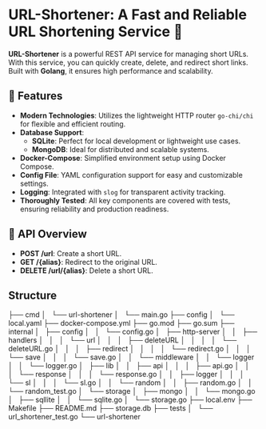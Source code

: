 # URL-Shortener: A Fast and Reliable URL Shortening Service 🚀  

**URL-Shortener** is a powerful REST API service for managing short URLs. With this service, you can quickly create, delete, and redirect short links. Built with **Golang**, it ensures high performance and scalability.  

## 🔧 Features  
- **Modern Technologies**: Utilizes the lightweight HTTP router `go-chi/chi` for flexible and efficient routing.  
- **Database Support**:  
  - **SQLite**: Perfect for local development or lightweight use cases.  
  - **MongoDB**: Ideal for distributed and scalable systems.  
- **Docker-Compose**: Simplified environment setup using Docker Compose.  
- **Config File**: YAML configuration support for easy and customizable settings.  
- **Logging**: Integrated with `slog` for transparent activity tracking.  
- **Thoroughly Tested**: All key components are covered with tests, ensuring reliability and production readiness.  

## 📜 API Overview  
- **POST /url**: Create a short URL.  
- **GET /{alias}**: Redirect to the original URL.  
- **DELETE /url/{alias}**: Delete a short URL.

## Structure
├── cmd
│   └── url-shortener
│       └── main.go
├── config
│   └── local.yaml
├── docker-compose.yml
├── go.mod
├── go.sum
├── internal
│   ├── config
│   │   └── config.go
│   ├── http-server
│   │   ├── handlers
│   │   │   └── url
│   │   │       ├── deleteURL
│   │   │       │   └── deleteURL.go
│   │   │       ├── redirect
│   │   │       │   └── redirect.go
│   │   │       └── save
│   │   │           └── save.go
│   │   └── middleware
│   │       └── logger
│   │           └── logger.go
│   ├── lib
│   │   ├── api
│   │   │   ├── api.go
│   │   │   └── response
│   │   │       └── response.go
│   │   ├── logger
│   │   │   └── sl
│   │   │       └── sl.go
│   │   └── random
│   │       ├── random.go
│   │       └── random_test.go
│   └── storage
│       ├── mongo
│       │   └── mongo.go
│       ├── sqllite
│       │   └── sqlite.go
│       └── storage.go
├── local.env
├── Makefile
├── README.md
├── storage.db
├── tests
│   └── url_shortener_test.go
└── url-shortener

